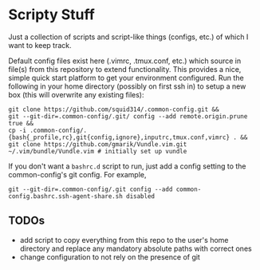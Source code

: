 # Scripty Stuff
Just a collection of scripts and script-like things (configs, etc.) of which I want to keep track.

Default config files exist here (.vimrc, .tmux.conf, etc.) which source in file(s) from this repository to extend functionality. This provides a nice, simple quick start platform to get your environment configured. Run the following in your home directory (possibly on first ssh in) to setup a new box (this will overwrite any existing files):

    git clone https://github.com/squid314/.common-config.git &&
    git --git-dir=.common-config/.git/ config --add remote.origin.prune true &&
    cp -i .common-config/.{bash{_profile,rc},git{config,ignore},inputrc,tmux.conf,vimrc} . &&
    git clone https://github.com/gmarik/Vundle.vim.git ~/.vim/bundle/Vundle.vim # initially set up vundle

If you don't want a `bashrc.d` script to run, just add a config setting to the common-config's git config. For example,

    git --git-dir=.common-config/.git config --add common-config.bashrc.ssh-agent-share.sh disabled

## TODOs

* add script to copy everything from this repo to the user's home directory and replace any mandatory absolute paths with correct ones
* change configuration to not rely on the presence of git
